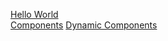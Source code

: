 
[Hello World](./pages/helloWorld.md)  
[Components](./pages/components.md)
[Dynamic Components](./pages/dynamic.md)

